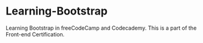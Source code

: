 # Learning-Bootstrap
Learning Bootstrap in freeCodeCamp and Codecademy. This is a part of the Front-end Certification.

